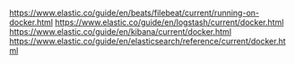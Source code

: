 https://www.elastic.co/guide/en/beats/filebeat/current/running-on-docker.html
https://www.elastic.co/guide/en/logstash/current/docker.html
https://www.elastic.co/guide/en/kibana/current/docker.html
https://www.elastic.co/guide/en/elasticsearch/reference/current/docker.html
